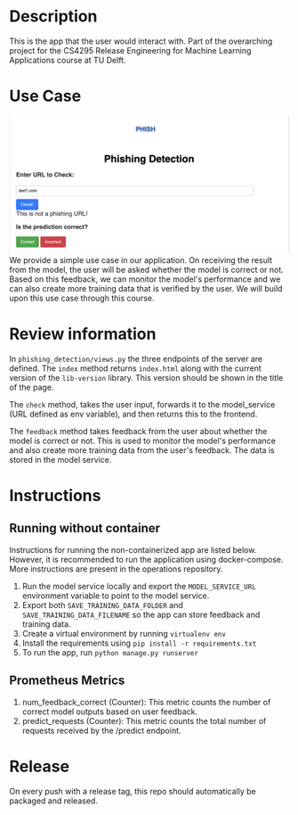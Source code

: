 # Description
This is the app that the user would interact with. Part of the overarching project for the CS4295 Release Engineering for Machine Learning Applications course at TU Delft.

# Use Case
![Use Case](/phishing_detection/static/use_case.png)
We provide a simple use case in our application. On receiving the result from the model, the user will be asked whether the model is correct or not. Based on this feedback, we can monitor the model's performance and we can also create more training data that is verified by the user. We will build upon this use case through this course. 

# Review information
In `phishing_detection/views.py` the three endpoints of the server are defined. The `index` method returns `index.html` along with the current version of the `lib-version` library. This version should be shown in the title of the page.

The `check` method, takes the user input, forwards it to the model_service (URL defined as env variable), and then returns this to the frontend.

The `feedback` method takes feedback from the user about whether the model is correct or not. This is used to monitor the model's performance and also create more training data from the user's feedback. The data is stored in the model service.

# Instructions

## Running without container
Instructions for running the non-containerized app are listed below. However, it is recommended to run the application using docker-compose. More instructions are present in the operations repository.

1. Run the model service locally and export the `MODEL_SERVICE_URL` environment variable to point to the model service.
2. Export both `SAVE_TRAINING_DATA_FOLDER` and `SAVE_TRAINING_DATA_FILENAME` so the app can store feedback and training data.
3. Create a virtual environment by running `virtualenv env`
4. Install the requirements using `pip install -r requirements.txt`
5. To run the app, run `python manage.py runserver`

## Prometheus Metrics
1. num_feedback_correct (Counter): This metric counts the number of correct model outputs based on user feedback.
2. predict_requests (Counter): This metric counts the total number of requests received by the /predict endpoint.

# Release
On every push with a release tag, this repo should automatically be packaged and released.
